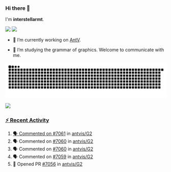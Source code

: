 ### Hi there 👋

I'm **interstellarmt**.

[![](https://img.shields.io/endpoint?url=https://awards.antv.vision/interstellarmt-g2-contributor.json)](https://github.com/antvis/g2)
[![](https://img.shields.io/endpoint?url=https://awards.antv.vision/interstellarmt-gpt-vis-contributor.json)](https://github.com/antvis/gpt-vis)

- 🔭 I’m currently working on [AntV](https://github.com/antvis).

- 📖 I’m studying the grammar of graphics. Welcome to communicate with me.

![](https://raw.githubusercontent.com/interstellarmt/interstellarmt/refs/heads/output/github-contribution-grid-snake.svg)
<div>
  <a href="https://github.com/interstellarmt">
  <img height="180em" src="https://github-readme-stats-eight-theta.vercel.app/api?username=interstellarmt&show_icons=true&include_all_commits=true&count_private=true&theme=tokyonight"/>
</div>
    
### :zap: Recent Activity

<!--START_SECTION:activity-->
1. 🗣 Commented on [#7061](https://github.com/antvis/G2/issues/7061#issuecomment-3143629565) in [antvis/G2](https://github.com/antvis/G2)
2. 🗣 Commented on [#7060](https://github.com/antvis/G2/issues/7060#issuecomment-3143375172) in [antvis/G2](https://github.com/antvis/G2)
3. 🗣 Commented on [#7060](https://github.com/antvis/G2/issues/7060#issuecomment-3143247524) in [antvis/G2](https://github.com/antvis/G2)
4. 🗣 Commented on [#7059](https://github.com/antvis/G2/issues/7059#issuecomment-3142771490) in [antvis/G2](https://github.com/antvis/G2)
5. 💪 Opened PR [#7056](https://github.com/antvis/G2/pull/7056) in [antvis/G2](https://github.com/antvis/G2)
<!--END_SECTION:activity-->

